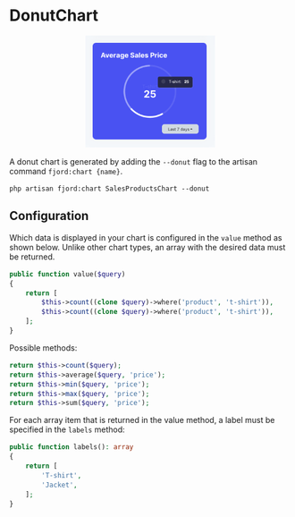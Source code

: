# DonutChart

<center>
  <img src="./screens/donut.png" alt="Donut Chart" height="200"/>
</center>

A donut chart is generated by adding the `--donut` flag to the artisan command `fjord:chart {name}`.

```shell
php artisan fjord:chart SalesProductsChart --donut
```

## Configuration

Which data is displayed in your chart is configured in the `value` method as shown below. Unlike other chart types, an array with the desired data must be returned.

```php
public function value($query)
{
    return [
        $this->count((clone $query)->where('product', 't-shirt')),
        $this->count((clone $query)->where('product', 't-shirt')),
    ];
}
```

Possible methods:

```php
return $this->count($query);
return $this->average($query, 'price');
return $this->min($query, 'price');
return $this->max($query, 'price');
return $this->sum($query, 'price');
```

For each array item that is returned in the value method, a label must be specified in the `labels` method:

```php
public function labels(): array
{
    return [
        'T-shirt',
        'Jacket',
    ];
}
```
